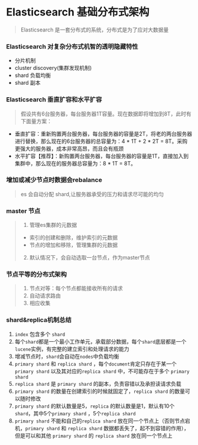 # Elasticsearch 基础分布式架构
> Elasticsearch 是一套分布式的系统，分布式是为了应对大数据量

### Elasticsearch 对复杂分布式机智的透明隐藏特性
- 分片机制
- cluster discovery(集群发现机制)
- shard 负载均衡
- shard 副本

### Elasticsearch 垂直扩容和水平扩容
> 假设共有6台服务器，每台服务器1T容量。现在数据即将增加到8T，此时有下面量方案：

- 垂直扩容：重新购置两台服务器，每台服务器的容量是2T，将老的两台服务器进行替换，那么现在的6台服务器的总容量为：4 * 1T + 2 * 2T = 8T。采购更强大的服务器，成本非常高昂，而且会有瓶颈
- 水平扩容【推荐】：新购置两台服务器，每台服务器的容量是1T，直接加入到集群中，那么现在的服务器总容量为：8 * 1T = 8T。

### 增加或减少节点时数据会rebalance
> es 会自动分配 shard,让服务器承受的压力和请求尽可能的均匀

### master 节点
> 1. 管理es集群的元数据
>   - 索引的创建和删除，维护索引的元数据
>   - 节点的增加和移除，管理集群的元数据
> 2. 默认情况下，会自动选取一台节点，作为master节点

### 节点平等的分布式架构
> 1. 节点对等：每个节点都能接收所有的请求
> 2. 自动请求路由
> 3. 相应收集

### shard&replica机制总结
1. `index` 包含多个 `shard`
2. 每个`shard`都是一个最小工作单元，承载部分数据，每个`shard`底层都是一个`lucene`实例，有完整的建立索引和处理请求的能力
3. 增减节点时，`shard`会自动在`nodes`中负载均衡
4. `primary shard` 和 `replica shard` ，每个`document`肯定只存在于某一个`primary shard` 以及其对应的`replica shard` 中，不可能存在于多个 `primary shard`
5. `replica shard` 是 `primary shard` 的副本，负责容错以及承担读请求负载
6. `primary shard` 的数量在创建索引的时候就固定了，`replica shard` 的数量可以随时修改
7. `primary shard` 的默认数量是5，`replica` 的默认数量是1，默认有10个`shard`，其中5个`primary shard` ，5个`replica shard`
8. `primary shard` 不能和自己的`replica shard` 放在同一个节点上（否则节点宕机，`primary shard` 和 `replica shard` 数据都丢失了，起不到容错的作用），但是可以和其他 `primary shard` 的 `replica shard` 放在同一个节点上